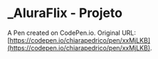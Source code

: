 # _AluraFlix - Projeto

A Pen created on CodePen.io. Original URL: [https://codepen.io/chiarapedrico/pen/xxMjLKB](https://codepen.io/chiarapedrico/pen/xxMjLKB).

